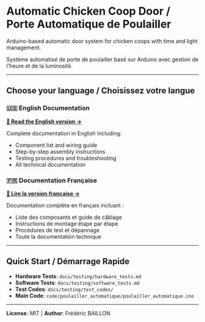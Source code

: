 # Automatic Chicken Coop Door / Porte Automatique de Poulailler

Arduino-based automatic door system for chicken coops with time and light management.

Système automatisé de porte de poulailler basé sur Arduino avec gestion de l'heure et de la luminosité.

---

## Choose your language / Choisissez votre langue

### 🇺🇸 **English Documentation**
**[📖 Read the English version →](README_EN.md)**

Complete documentation in English including:
- Component list and wiring guide
- Step-by-step assembly instructions  
- Testing procedures and troubleshooting
- All technical documentation

### 🇫🇷 **Documentation Française**
**[📖 Lire la version française →](README_FR.md)**

Documentation complète en français incluant :
- Liste des composants et guide de câblage
- Instructions de montage étape par étape
- Procédures de test et dépannage
- Toute la documentation technique

---

## Quick Start / Démarrage Rapide

- **Hardware Tests**: `docs/testing/hardware_tests.md`
- **Software Tests**: `docs/testing/software_tests.md` 
- **Test Codes**: `docs/testing/test_codes/`
- **Main Code**: `code/poulailler_automatique/poulailler_automatique.ino`

---

**License**: MIT | **Author**: Frédéric BAILLON